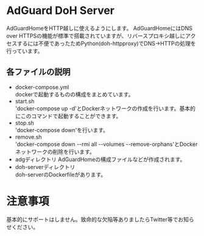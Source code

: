 # AdGuard DoH Server

AdGuardHomeをHTTP越しに使えるようにします。
AdGuardHomeにはDNS over HTTPSの機能が標準で搭載されていますが、リバースプロキシ越しにアクセスするには不便であったためPython(doh-httpproxy)でDNS→HTTPの処理を行っています。

## 各ファイルの説明
- docker-compose.yml  
dockerで起動するものの構成をまとめています。
- start.sh  
'docker-compose up -d'とDockerネットワークの作成を行います。基本的にこのコマンドで起動することができます。
- stop.sh  
'docker-compose down'を行います。
- remove.sh  
'docker-compose down --rmi all --volumes --remove-orphans'とDockerネットワークの削除を行います。
- adgディレクトリ
AdGuardHomeの構成ファイルなどが作成されます。
- doh-serverディレクトリ  
doh-serverのDockerfileがあります。

# 注意事項
基本的にサポートはしません。致命的な欠陥等ありましたらTwitter等でお知らせください。